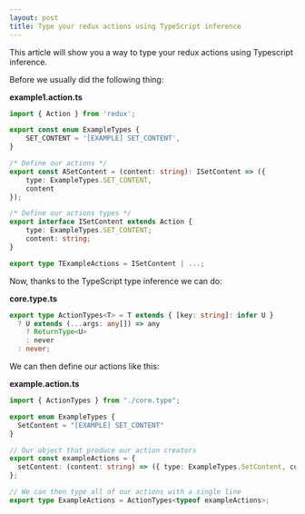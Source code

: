 ```yaml
---
layout: post
title: Type your redux actions using TypeScript inference
---
```


This article will show you a way to type your redux actions using Typescript inference.

Before we usually did the following thing:

**example1.action.ts**
```ts
import { Action } from 'redux';

export const enum ExampleTypes {
    SET_CONTENT = '[EXAMPLE] SET_CONTENT',
}

/* Define our actions */
export const ASetContent = (content: string): ISetContent => ({
    type: ExampleTypes.SET_CONTENT,
    content
});

/* Define our actions types */
export interface ISetContent extends Action {
    type: ExampleTypes.SET_CONTENT;
    content: string;
}

export type TExampleActions = ISetContent | ...;

```

Now, thanks to the TypeScript type inference we can do:

**core.type.ts**
```ts
export type ActionTypes<T> = T extends { [key: string]: infer U }
  ? U extends (...args: any[]) => any
    ? ReturnType<U>
    : never
  : never;
```

We can then define our actions like this:

**example.action.ts**
```ts
import { ActionTypes } from "./core.type";

export enum ExampleTypes {
  SetContent = "[EXAMPLE] SET_CONTENT"
}

// Our object that produce our action creators
export const exampleActions = {
  setContent: (content: string) => ({ type: ExampleTypes.SetContent, content } as const)
};

// We can then type all of our actions with a single line
export type ExampleActions = ActionTypes<typeof exampleActions>;
```